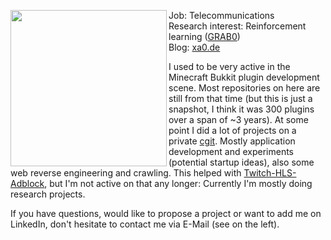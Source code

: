 <p float="left">
  <img src='https://github.com/instance01/instance01/blob/master/pic.jpg' width='250' align="left">
  <p float="left">
 
  Job: Telecommunications<br>
  Research interest: Reinforcement learning ([GRAB0](https://github.com/instance01/GRAB0))<br>
  Blog: [xa0.de](https://blog.xa0.de/list)<br>
  
  I used to be very active in the Minecraft Bukkit plugin development scene. Most repositories on here are still from that time (but this is just a snapshot, I think it was 300 plugins over a span of ~3 years). At some point I did a lot of projects on a private [cgit](https://pi.instancedev.com/cgit/). Mostly application development and experiments (potential startup ideas), also some web reverse engineering and crawling. This helped with [Twitch-HLS-Adblock](https://github.com/instance01/Twitch-HLS-AdBlock), but I'm not active on that any longer: Currently I'm mostly doing research projects.
  
  If you have questions, would like to propose a project or want to add me on LinkedIn, don't hesitate to contact me via E-Mail (see on the left).
  </p>
</p>
